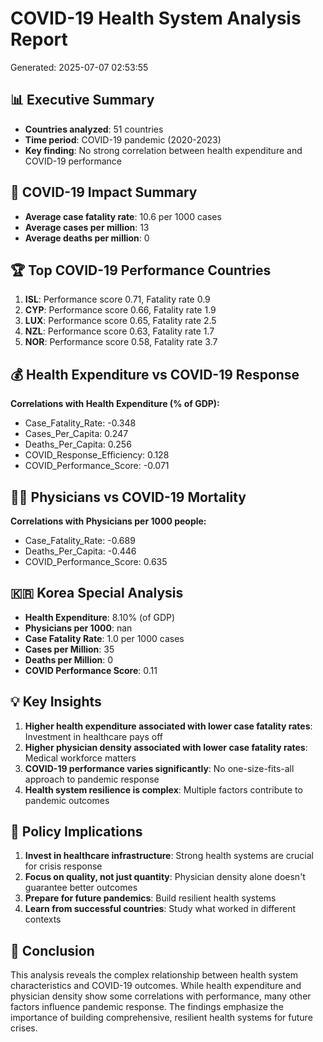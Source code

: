 # COVID-19 Health System Analysis Report
Generated: 2025-07-07 02:53:55

## 📊 Executive Summary
- **Countries analyzed**: 51 countries
- **Time period**: COVID-19 pandemic (2020-2023)
- **Key finding**: No strong correlation between health expenditure and COVID-19 performance

## 🦠 COVID-19 Impact Summary
- **Average case fatality rate**: 10.6 per 1000 cases
- **Average cases per million**: 13
- **Average deaths per million**: 0

## 🏆 Top COVID-19 Performance Countries
1. **ISL**: Performance score 0.71, Fatality rate 0.9
2. **CYP**: Performance score 0.66, Fatality rate 1.9
3. **LUX**: Performance score 0.65, Fatality rate 2.5
4. **NZL**: Performance score 0.63, Fatality rate 1.7
5. **NOR**: Performance score 0.58, Fatality rate 3.7

## 💰 Health Expenditure vs COVID-19 Response
**Correlations with Health Expenditure (% of GDP):**
- Case_Fatality_Rate: -0.348
- Cases_Per_Capita: 0.247
- Deaths_Per_Capita: 0.256
- COVID_Response_Efficiency: 0.128
- COVID_Performance_Score: -0.071

## 👨‍⚕️ Physicians vs COVID-19 Mortality
**Correlations with Physicians per 1000 people:**
- Case_Fatality_Rate: -0.689
- Deaths_Per_Capita: -0.446
- COVID_Performance_Score: 0.635

## 🇰🇷 Korea Special Analysis
- **Health Expenditure**: 8.10% (of GDP)
- **Physicians per 1000**: nan
- **Case Fatality Rate**: 1.0 per 1000 cases
- **Cases per Million**: 35
- **Deaths per Million**: 0
- **COVID Performance Score**: 0.11

## 💡 Key Insights
1. **Higher health expenditure associated with lower case fatality rates**: Investment in healthcare pays off
2. **Higher physician density associated with lower case fatality rates**: Medical workforce matters
3. **COVID-19 performance varies significantly**: No one-size-fits-all approach to pandemic response
4. **Health system resilience is complex**: Multiple factors contribute to pandemic outcomes

## 🎯 Policy Implications
1. **Invest in healthcare infrastructure**: Strong health systems are crucial for crisis response
2. **Focus on quality, not just quantity**: Physician density alone doesn't guarantee better outcomes
3. **Prepare for future pandemics**: Build resilient health systems
4. **Learn from successful countries**: Study what worked in different contexts

## 🎯 Conclusion
This analysis reveals the complex relationship between health system characteristics and COVID-19 outcomes.
While health expenditure and physician density show some correlations with performance, many other factors influence pandemic response.
The findings emphasize the importance of building comprehensive, resilient health systems for future crises.
